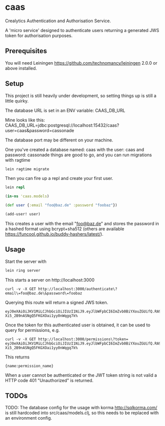 # caas

Crealytics Authentication and Authorisation Service.

A 'micro service' designed to authenticate users returning a generated JWS token for authorisation purposes.

## Prerequisites

You will need Leiningen https://github.com/technomancy/leiningen 2.0.0 or above installed.

## Setup

This project is still heavily under development, so setting things up is still a little quirky.

The database URL is set in an ENV variable: CAAS_DB_URL

Mine looks like this: CAAS_DB_URL=jdbc:postgresql://localhost:15432/caas?user=caas&password=cassonade

The database port may be different on your machine.


One you've created a database named: caas with the user: caas and password: cassonade things are good to go, and you can run migrations with ragtime

```clojure
lein ragtime migrate
```

Then you can fire up a repl and create your first user.

```clojure
lein repl

(in-ns 'caas.models)

(def user {:email "foo@baz.de" :password "foobaz"})

(add-user! user)
```

This creates a user with the email "foo@baz.de" and stores the password in a hashed format using bcrypt+sha512 (others are available https://funcool.github.io/buddy-hashers/latest/).

## Usage

Start the server with

```clojure
lein ring server
```

This starts a server on http://localhost:3000

```
curl -v -X GET http://localhost:3000/authenticate\?email\=foo@baz.de\&password\=foobaz
```

Querying this route will return a signed JWS token.

```
eyJ0eXAiOiJKV1MiLCJhbGciOiJIUzI1NiJ9.eyJlbWFpbCI6ImZvb0BiYXouZGUifQ.RA9A1xT_YJ-Xi5_2B9nASNgQ5FKGXOai1yy0nWqgq7k%
```

Once the token for this authenticated user is obtained, it can be used to query for permissions, e.g.

```
curl -v -X GET http://localhost:3000/permissions\?token=
eyJ0eXAiOiJKV1MiLCJhbGciOiJIUzI1NiJ9.eyJlbWFpbCI6ImZvb0BiYXouZGUifQ.RA9A1xT_YJ-Xi5_2B9nASNgQ5FKGXOai1yy0nWqgq7k%
```

This returns

```
{name:permission_name}

```

When a user cannot be authenticated or the JWT token string is not valid a HTTP code 401 "Unauthorized" is returned.

## TODOs

TODO: The database config for the usage with korma http://sqlkorma.com/ is still hardcoded into src/caas/models.clj, so this needs to be replaced with an environment config.

